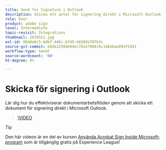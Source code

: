 ```yaml
---
title: Send for Signature i Outlook
description: Skicka ett avtal för signering direkt i Microsoft Outlook
role: User
product: adobe sign
level: Intermediate
topic-revisit: Integrations
thumbnail: 29765t1.jpg
exl-id: 06d8e6c5-6dbf-4d6c-bf49-b620da707b3c
source-git-commit: e02b1250de94ec781e7984c6c146dbae993f5d31
workflow-type: tm+mt
source-wordcount: '60'
ht-degree: 0%

---
```


# Skicka för signering i Outlook

Lär dig hur du effektiviserar dokumentarbetsflöden genom att skicka ett dokument för signering direkt i Microsoft Outlook.

>[!VIDEO](https://video.tv.adobe.com/v/29765t1?hidetitle=true)

>[!TIP]
>
>Den här videon är en del av kursen [Använda Acrobat Sign Inside Microsoft-program](https://experienceleague.adobe.com/?recommended=Sign-U-1-2020.2) som är tillgänglig gratis på Experience League!
